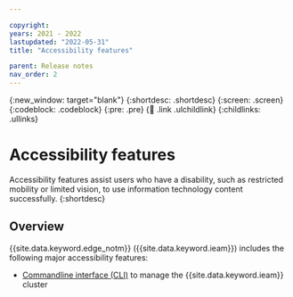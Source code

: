 ```yaml
---

copyright:
years: 2021 - 2022
lastupdated: "2022-05-31"
title: "Accessibility features"

parent: Release notes
nav_order: 2
---
```


{:new_window: target="blank"}
{:shortdesc: .shortdesc}
{:screen: .screen}
{:codeblock: .codeblock}
{:pre: .pre}
{:child: .link .ulchildlink}
{:childlinks: .ullinks}

# Accessibility features

Accessibility features assist users who have a disability, such as restricted mobility or limited vision, to use information technology content successfully.
{:shortdesc}

## Overview

{{site.data.keyword.edge_notm}} ({{site.data.keyword.ieam}}) includes the following major accessibility features:

* [Commandline interface (CLI)](../cli/index.md) to manage the {{site.data.keyword.ieam}} cluster
